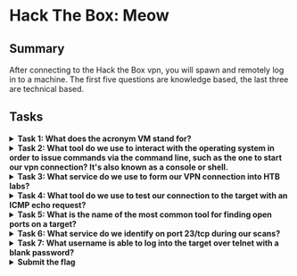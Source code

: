 # Hack The Box: Meow

## Summary

After connecting to the Hack the Box vpn, you will spawn and remotely log in to a machine.  The first five questions are knowledge based, the last three are technical based.

## Tasks

<details>
    <summary>
        <b>Task 1: What does the acronym VM stand for?</b>
    </summary>
    Virtual Machine
</details>


<details>
    <summary>
        <b>Task 2: What tool do we use to interact with the operating system in order to issue commands via the command line, such as the one to 
        start our vpn connection?  It's also known as a console or shell.</b>
    </summary>
    Terminal
</details>


<details>
    <summary>
        <b>Task 3: What service do we use to form our VPN connection into HTB labs?</b>
    </summary>
    Openssh
</details>


<details>
    <summary>
        <b>Task 4: What tool do we use to test our connection to the target with an ICMP echo request?</b>
    </summary>
    ping
</details>


<details>
    <summary>
        <b>Task 5: What is the name of the most common tool for finding open ports on a target?</b>
    </summary>
    nmap
</details>


<details>
    <summary>
        <b>Task 6: What service do we identify on port 23/tcp during our scans?</b>
    </summary>
    Use nmap to do a port scan of the IP address that was provided when you spawned the machine. The scan will list the only open port.
    <details>
        <summary>
            <i>Commands</i>
        </summary>
        <pre>
            nmap {target IP}
        </pre>
    </details>
    <details>
        <summary>
            <i>Answer</i>
        </summary>
        Telnet
    </details>
</details>


<details>
    <summary>
        <b>Task 7: What username is able to log into the target over telnet with a blank password?</b>
    </summary>
    This can be solved by brute force. You can enter common default usernames at the terminal until you find one that works. Common usernames are things like admin, administrator, and root.
    <details>
        <summary>
            <i>Commands</i>
        </summary>
        <pre>
            telnet {target IP}
            Username: {user}
            Password: {passwd}
        </pre>
    </details>
    <details>
        <summary>
            <i>Answer</i>
        </summary>
        Root
    </details>
</details>


<details>
    <summary>
        <b>Submit the flag</b>
    </summary>
        After successfuly logging into the target machine, you can use the <i>ls</i> command to list the files in the home directory. The flag is hidden in a file in the home directory. After finding the name of the file you need you can use the <i>cat</i> command to display its text.
    <details>
        <summary>
            <i>Commands</i>
        </summary>
        <pre>
            ls
            cat {target file}
        </pre>
    </details>
</details>
